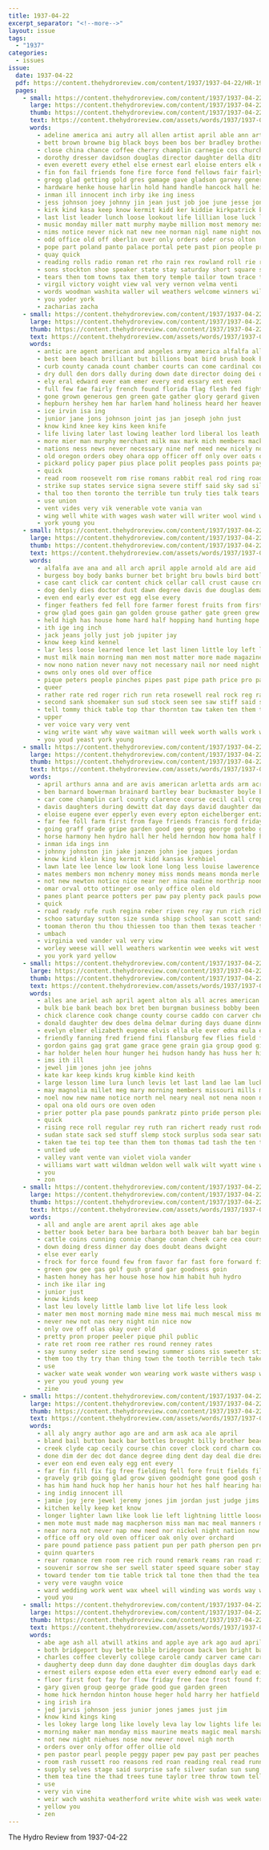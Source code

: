 ```yaml
---
title: 1937-04-22
excerpt_separator: "<!--more-->"
layout: issue
tags:
  - "1937"
categories:
  - issues
issue:
  date: 1937-04-22
  pdf: https://content.thehydroreview.com/content/1937/1937-04-22/HR-1937-04-22.pdf
  pages:
    - small: https://content.thehydroreview.com/content/1937/1937-04-22/small/HR-1937-04-22-01.jpg
      large: https://content.thehydroreview.com/content/1937/1937-04-22/large/HR-1937-04-22-01.jpg
      thumb: https://content.thehydroreview.com/content/1937/1937-04-22/thumbnails/HR-1937-04-22-01.jpg
      text: https://content.thehydroreview.com/assets/words/1937/1937-04-22/HR-1937-04-22-01.txt
      words:
        - adeline america ani autry all allen artist april able ann art aid arthur ana aga ante arm albert and accord are
        - bett brown browne big black boys been bos ber bradley brother bax banker bryan beasley bouch beau boa baek barter boy burgman billy back bandy betty bank bones beard began booth but betsy bankers bring begin bye barber beckham bane bobby buys bryson butch blew bus business bill boucher butler brought boo borger bloom brew bowens bottom benjamin ben brad best board boschert bonte bunch backs brecht bonus blaine
        - close china chance coffee cherry champlin carnegie cos church cast cour cad caddo car class constable character cat calm can chum cross cause clara come center came change case city carruth company clerk comes collier ciara chet county cole charles cordell
        - dorothy dresser davidson douglas director daughter della ditmore daar during death dust dent darko danger dinner day dress door drop daughters denny days doing dear duan dollar dies dry daugherty deal
        - even everett every ethel else ernest earl eloise enters elk end emil eye entz ever evelyn elizabeth early
        - fin fon fail friends fone fire force fond fellows fair fairly favor free fell fuse freeze farmer fellow forward fluke fan for felt fun front full fame friday funny few forget frost found fruit farm finley fron from first friendly
        - gregg glad getting gold gres gamage gave gladson garvey general gute gift good gloyd games grover given gertrud glidewell guest gram gene ground goes george going group
        - hardware henke house harlin hold hand handle hancock hall heidebrecht heide herman hamilton hill happy honor herndon heger humes henkes hundred harry husband heineman hafer hogan held humble him harold hed hydro has hwee henry homes home hutchinson homa hee hatt hatfield hands had her high hydo hidden hour
        - inman ill innocent inch irby ike ing iness
        - jess johnson joey johnny jin jean just job joe june jesse jona jim jose jay jew joint jun
        - kirk kind kasa keep know kermit kidd ker kiddie kirkpatrick kimble kansas kane king kinds kellar
        - last list leader lunch loose lookout life lillian lose luck land lor lat lee lois light liv left league like lorraine lage loving ley line lord lights law laughing little latter live lubbock
        - music monday miller matt murphy maybe million most memory mex marvin minor mens meter miss moment morning matter melba made mai march marcella mean may members moore mayor mogg means men money miles mona more mount masters milton moke master mass many mary
        - nims notice never nick nat new nee norman nigl name night now near numbers nowhere necessary names nono nels nell not north
        - odd office old off oberlin over only orders oder orso olton
        - pope part poland panto palace portal pete past pion people president pring point public peggy pounds page person pro pastor ptak place patrick piano pleasant perfect paper pain persons paget phillips pitzer pam pot provine
        - quay quick
        - reading rolls radio roman ret rho rain rex rowland roll rie range rains room roy rock real records rebekah ramona ram reason reno richard ready
        - sons stockton shoe speaker state stay saturday short square sunday struck shall senior stage she showers say speake shock side smith such seen station speed store surprise stuff sund show soon spring smile small savas spies sayre sunda speak shy son session sutton sow sho second standard swinehart skinner school stock san seats see stockman said six sole song smart stant sack schools style service sweet slow seems smooth sell steele sessions suit sang sit snow saw sleep south sincere
        - tears then tom towns tax them tory temple tailor town trace too times thurs trip till take truly trees trojan than toward trend ten thing try thee talk taken texas tack thompson tindell thomas tei the tex team
        - virgil victory voight view val very vernon velma venti
        - words woodman washita waller wil weathers welcome winners will winning wonders wass was worth work while wilda war wire worst week wayne weeks worlds want wells wiley weatherford wife well ways why williams window wall white warkentin welle way walts winner won world wheat wit with went west wind
        - you yoder york
        - zacharias zacha
    - small: https://content.thehydroreview.com/content/1937/1937-04-22/small/HR-1937-04-22-02.jpg
      large: https://content.thehydroreview.com/content/1937/1937-04-22/large/HR-1937-04-22-02.jpg
      thumb: https://content.thehydroreview.com/content/1937/1937-04-22/thumbnails/HR-1937-04-22-02.jpg
      text: https://content.thehydroreview.com/assets/words/1937/1937-04-22/HR-1937-04-22-02.txt
      words:
        - antic are agent american and angeles army america alfalfa all abel addi asia ark april anta able
        - best been beach brilliant but billions boat bird brush book banks balance bonds bean butter ber better brought brother bill back bleak blood boys bunch block buy business battle big bor board bright
        - curb county canada count chamber courts can come cardinal council clover cutting city chair chestnut cot civil cox call care cheap castor cattle con cobb clear course court cain condor cotton colony castile choice current camp change college cat corpora cold came clea
        - dry dull den dors dally during down date director doing dei deal duty debate deep death doubt day damp does days dies
        - ely eral edward ever eam emer every end essary ent even
        - full few fae fairly french found florida flag flesh fed fight from farmer front floor fare far france for foot fields fallen foe flood faith fleet forth farm former fail first
        - gone grown generous gen green gate gather glory gerard given gavagan grain gal general georgia greedy goes getting good gene grace grit governor govern gallant gains greasy going genesis gain gross
        - hepburn hershey hem har harlem hand holiness heard her heaven hool how hose hope hundred hold hugh hay high house hydro hunting has harper had hands hable holy human heart head hung harness hang homer him
        - ice irvin isa ing
        - junior jane jons johnson joint jas jan joseph john just
        - know kind knee key kins keen knife
        - life living later last lowing leather lord liberal los leath look long large longer law lea let little learned leader lightning less lewis lead labor late line lesson
        - more mier man murphy merchant milk max mark mich members mackay mei much matters mix min manning might mention market men mank mas monica myron most must may mand marines money means mcnary meal many mulch
        - nations ness news never necessary nine nef need new nicely noah now names numbers north needs name not negro
        - old oregon orders obey ohara opp officer off only over oats older
        - pickard policy paper pius place polit peoples pass points pay president person pad plants pas plenty plan pen pounds power palm paris per perkins pore proper pope pleasant peddle pigeon pull peo plant peace pester pol present pro port part ping people
        - quick
        - read room roosevelt rom rise romans rabbit real rod ring roads rub row reader rainbow rough rain rose roose rot reso ready rhett ranks robinson
        - strike sup states service signa severe stiff said sky sad silence short sata still soy sinks sheer sis seed seth sisto sand she subject strange self steers spare see sary state saving say swope soap stance shape sac set soon scripture senator sibley ship six shall second speed straw seven square sun sha steady steel sen scarlett supply south senior sit such sin sheriff shoot
        - thal too then toronto the terrible tun truly ties talk tears tae threat than take thi tary tha topic thing table tex ten turns tin taylor ture tree thompson them
        - use union
        - vent vides very vik venerable vote vania van
        - wing well white with wages wash water will writer wool wind went winter write worker war wagner words work wheat while why world western word warm william way willing washington wild was west want wee
        - york young you
    - small: https://content.thehydroreview.com/content/1937/1937-04-22/small/HR-1937-04-22-03.jpg
      large: https://content.thehydroreview.com/content/1937/1937-04-22/large/HR-1937-04-22-03.jpg
      thumb: https://content.thehydroreview.com/content/1937/1937-04-22/thumbnails/HR-1937-04-22-03.jpg
      text: https://content.thehydroreview.com/assets/words/1937/1937-04-22/HR-1937-04-22-03.txt
      words:
        - alfalfa ave ana and all arch april apple arnold ald are aid
        - burgess boy body banks burner bet bright bru bowls bird bottles best but blue bony both base been bow bone broad boards breeding berley big bachelor back brane baby bureau bold board branch
        - case cant click car content chick cellar call crust cause crooks check cool con circle can coins chill clea cell common come cording center creed course college chic
        - dog denly dies doctor dust dawn degree davis due douglas demand deter dence dread dear din down day der darling door duty
        - even end early ever est egg else every
        - finger feathers fed fell fore farmer forest fruits from first for front folks fly floor farm frock fah flock fingers fern fish flowers felt frost forth filling found
        - grow glad goes gain gan golden grouse gather gate green grew guard good
        - held high has house home hard half hopping hand hunting hope him hens happy how head her habit hed hydro hatch hemlock hell hall human heard hulda hes hands had
        - ith ige ing inch
        - jack jeans jolly just job jupiter jay
        - know keep kind kennel
        - lar less loose learned lence let last linen little loy left life liner like long lodge lady lace look large leicester law leer list live lates light
        - must milk main morning man men most matter more made magazine meter much miss miles mark marking matters ming meadows may malloch meal many master
        - now nono nation never navy not necessary nail nor need night narrow new name ner
        - owns only ones old over office
        - pique peters people pinches pipes past pipe path price pro part poles plain pet point peter poor post pleasant place plaster pos
        - queer
        - rather rate red roger rich run reta rosewell real rock reg rabbit
        - second sank shoemaker sun sud stock seen see saw stiff said safe student soon smaller sewing study set stress stake service stoker size sammy standing snow say silk shown side she squirrel state straight sit seven stamps shows start sands ship storms season stick such shock surprise sorrow shoe stand sup step sides sleep story save salary swim straw
        - tell tommy thick table top thar thornton taw taken ten them than tha tree too ton the tea try turn thery takes toward then thad thing tri teacher thee truly
        - upper
        - ver voice vary very vent
        - wing write want why wave waitman will week worth walls work whitman with well winter wool water went washington way wider worlds weak weight wagon wood white wall while wait was
        - you youd yeast york young
    - small: https://content.thehydroreview.com/content/1937/1937-04-22/small/HR-1937-04-22-04.jpg
      large: https://content.thehydroreview.com/content/1937/1937-04-22/large/HR-1937-04-22-04.jpg
      thumb: https://content.thehydroreview.com/content/1937/1937-04-22/thumbnails/HR-1937-04-22-04.jpg
      text: https://content.thehydroreview.com/assets/words/1937/1937-04-22/HR-1937-04-22-04.txt
      words:
        - april arthurs anna and are avis american arletta ards arm acres antonio aniel all amos arthur allday ames
        - ben barnard bowerman brainard bartley bear buckmaster boyle buy bennett ball basket bilby baptist beckham boyd bixler bill bigger bert beaver but brother blaine bens bea best both business barbara better betts bergers butler burgman brittain been back benscoter
        - car come champlin carl county clarence course cecil call cropper collier carnegie company cate caddo city crissman cox corn can church cotton close curtis clinton cantrell coe check cost cream clark cash class creek
        - davis daughters during dewitt dat day days david daughter dau dwight dinner dee dukes ditmore dunnington dalke dalle dennis dan
        - eloise eugene ever epperly even every epton eichelberger entz earnest economy earl end eldred ellis elston edith elle esther eich elva
        - far fee foll farm first from faye friends francis ford friday farms farrel famous folks fish fair figures frank funck for
        - going graff grade gripe garden good gee gregg george gotebo given grand glenn glad gilliland greenfield grass greg guest gallon
        - horse harmony hen hydro hall her held herndon how homa half hopewell hot harold hastings home howard has hom hope hour hardware house harry hard henry herman hosey hamilton harding
        - inman ida ings inn
        - johnny johnston jin jake janzen john joe jaques jordan
        - know kind klein king kermit kidd kansas krehbiel
        - lawn late lee lence low look lone long less louise lawerence let last leon lodge lake large loe lloyd lesley lily
        - mates members mon mchenry money miss monds means monda merle miles miller much man mond most made mile march mis murphy marriage mcdaniel mone maguire mound mcnary mark merit must mary monday majors mildred mick marguerite maj mckee matter
        - not new newton notice nice near ner nina nadine northrip noon now news ning numbers november nona norman night
        - omar orval otto ottinger ose only office olen old
        - panes plant pearce potters per paw pay plenty pack pauls power price people proper press plan pete past pues pro porter pat pankratz pee payne pent present
        - quick
        - road ready rufe rush regina reber riven rey ray run rich richardson rand riggs russell rowan roman robertson rockhold roberta rather reynolds raymond rachel rhoads randolph rowland ree
        - schoo saturday sutton size sunda shipp school san scott sands star sunday sell slagell soe sund seed susie small smit smith sister save sudan special shall sis sells son see store station scale song showers spring service safe stand stange sunshine sons she second south
        - tooman theron thu thou thiessen too than them texas teacher thomas thelma trip town the talkington try tin ton
        - umbach
        - virginia ved vander val very view
        - worley weese will well weathers warkentin wee weeks wit west wan washita wife welborn wilcox want with went week whitley work was wells wes wait waters walter warm
        - you york yard yellow
    - small: https://content.thehydroreview.com/content/1937/1937-04-22/small/HR-1937-04-22-05.jpg
      large: https://content.thehydroreview.com/content/1937/1937-04-22/large/HR-1937-04-22-05.jpg
      thumb: https://content.thehydroreview.com/content/1937/1937-04-22/thumbnails/HR-1937-04-22-05.jpg
      text: https://content.thehydroreview.com/assets/words/1937/1937-04-22/HR-1937-04-22-05.txt
      words:
        - alles ane ariel ash april agent alton als all acres american acre ates arbes ana ang are ani apt and ann
        - bulk bie bank beach box bret ben burgman business bobby been banks bright baby bice beck bonds boschert bal bigger ban blanche brooks brother berti book brewer bette bassler blakley but bers belt ball best brought beto bay
        - chick clarence cook change county course caddo con carver check clerk cater clinton car cedar cotton cong care collie carnegie canyon cee cashier court crawford close cash cheeks cry cane crane company cad city call coe cree corn cleo
        - donald daughter dew does delma delmar during days duane dinner dain dick dean drew down dolph daughters dad door due day
        - evelyn elmer elizabeth eugene elvis ella ele ever edna eula epton earing
        - friendly fanning fred friend fini flansburg few flies field frances fant fund favorite frost from fix fails friday fost fies for flower farmer first
        - gordon gains gag grat game grace gene grain gia group good given guy garden games gundy gave grade guest glass
        - har holder helen hour hunger hei hudson handy has huss her him huse hin hon home heusel hand house hamilton hydro held hume hopewell hafer
        - ims ith ill
        - jewel jim jones john jee johns
        - kate kar keep kinds krug kimble kind keith
        - large lesson lime lura lunch levis let last land lae lam luck lat less leader like lucy len lewis ler
        - may magnolia millet meg mary morning members missouri mills maize mere means ming margery mat monday march more mae mon miller melba match man miss madeline
        - noel now new name notice north nel neary neal not nena noon night nowka nettie
        - opal ona old ours ore oven oden
        - prier potter pla pase pounds pankratz pinto pride person pleasant plants potash price pare pan pigg packard pot pian page plenty phyllis present pete porter per
        - quick
        - rising rece roll regular rey ruth ran richert ready rust roder real rick radio running rita ray reba robert
        - sudan state sack sed stuff slemp stock surplus soda sear saturday sister summer sir standard sons station seo screen seed sewing smith ster sin style sees sey seeds string shove stocks som south sunday spies sal subject school see sid she sharry size score sat side sylvester sides sterling son service
        - taken tae tei top tee than them ton thomas tad tash the ten team talkington turn tates too texas thew tia then tucker tobe tough tue turner tressie
        - untied ude
        - valley vant vente van violet viola vander
        - williams wart watt wildman weldon well walk wilt wyatt wine win winifred ware week wanda write was walter wey weatherford with will went white want winter while
        - you
        - zon
    - small: https://content.thehydroreview.com/content/1937/1937-04-22/small/HR-1937-04-22-06.jpg
      large: https://content.thehydroreview.com/content/1937/1937-04-22/large/HR-1937-04-22-06.jpg
      thumb: https://content.thehydroreview.com/content/1937/1937-04-22/thumbnails/HR-1937-04-22-06.jpg
      text: https://content.thehydroreview.com/assets/words/1937/1937-04-22/HR-1937-04-22-06.txt
      words:
        - all and angle are arent april akes age able
        - better book beter bara bee barbara both beaver bah bar begin bell but been bias baby
        - cattle coins cunning connie change conan cheek care cea course cute cale circle comes chic
        - down doing dress dinner day does doubt deans dwight
        - else ever early
        - frock for force found few from favor far fast fore forward finney fay fer
        - green gow gee gas golf gush grand gar goodness goin
        - hasten honey has her house hose how him habit huh hydro
        - inch ike ilar ing
        - junior just
        - know kinds keep
        - last leu lovely little lamb live lot life less look
        - mater men most morning made mine mess mai much mescal miss moiles minto mature mage more mom
        - never new not nas nery night nin nice now
        - only ove off olas okay over old
        - pretty pron proper peeler pique phil public
        - rate ret room ree rather res round renney rates
        - say sunny seder size send sewing summer sions sis sweeter still side sie self said swan see spring subject special such small ship safe sale song
        - them too thy try than thing town the tooth terrible tech take tell truly thar toot trial
        - use
        - wacker wate weak wonder won wearing work waste withers wasp well wil word will why win was wey
        - yer you youd young yew
        - zine
    - small: https://content.thehydroreview.com/content/1937/1937-04-22/small/HR-1937-04-22-07.jpg
      large: https://content.thehydroreview.com/content/1937/1937-04-22/large/HR-1937-04-22-07.jpg
      thumb: https://content.thehydroreview.com/content/1937/1937-04-22/thumbnails/HR-1937-04-22-07.jpg
      text: https://content.thehydroreview.com/assets/words/1937/1937-04-22/HR-1937-04-22-07.txt
      words:
        - all aly angry author ago are and arm ask aca ale april
        - bland bail button back bar bottles brought billy brother beach been brief buck bring beech bottle brook bey box bride bias brown bond but betty basin break black bas buick bessie beat
        - creek clyde cap cecily course chin cover clock cord charm cowboy con cheeks case can come cot caprice care contin cops crisp cold card carol cake came chair change condi cream car cant cottage chance call conti chairs
        - done dim der dec dot dance degree ding dent day deal die dread drain deo dar dorothy during down drop date dad dolly door
        - ever eon end even ealy egg ent every
        - far fin fill fix fig free fielding fell fore fruit fields fili for fuss fost fever first flakes face faster famous fry from faint
        - gravely grib going glad grow given goodnight gone good gosh gribbin gave gribbins groom gee ground
        - has him hand huck hop her hanis hour hot hes half hearing hard hed head hell hurt holes how hydro hearty hazel hands hope held hay house home heman heard heart hurts had
        - ing indig innocent ill
        - jamie joy jere jewel jeremy jones jim jordan just judge jims joey
        - kitchen kelly keep ket know
        - longer lighter lawn like look lie left lightning little loose long lida let life larrimore lit last lips live lemon lad lia low letter luck less lighten
        - men mote must made mag macpherson miss man mac meal manners much manual mean morrow meadow manner mere many mccready might moment more may morning matter milk money mess
        - near nora not never nap new need nor nickel night nation now
        - office off ory old oven officer oak only over orchard
        - pare pound patience pass patient pun per path pherson pen pretty pan pos present paper pers pere pack police peck people pas pense purple pillow place person pal
        - quinn quarters
        - rear romance rem room ree rich round remark reams ran road riding reach raw row rouse real red rec rice rose read ralph rage ren relation ranch
        - souvenir sorrow she ser swell stater speed square sober stay soda sick sauce sky strange shall salmon see state sad sheer seen set slice supple sun stick surface sprinkle story strate saw side smart string said sergeant sports sus susan sell smile sleep sible smiling small spoon school service sprang southern silence show stains sill seul self skull special sang salt
        - toward tender tom tie table trick tal tone then thad the tea tain taken truly them tor tommy take tell thon ten tad ting tears thing trip talk torn try than too turn
        - very vere vaughn voice
        - ward wedding work went wax wheel will winding was words way while why working wish welcome wide west worth water well with want
        - youd you
    - small: https://content.thehydroreview.com/content/1937/1937-04-22/small/HR-1937-04-22-08.jpg
      large: https://content.thehydroreview.com/content/1937/1937-04-22/large/HR-1937-04-22-08.jpg
      thumb: https://content.thehydroreview.com/content/1937/1937-04-22/thumbnails/HR-1937-04-22-08.jpg
      text: https://content.thehydroreview.com/assets/words/1937/1937-04-22/HR-1937-04-22-08.txt
      words:
        - abe age ash all atwill atkins and apple aye ark ago aud april are
        - both bridgeport buy bette bible bridegroom back ben bright bard bread been brought blonde burke business bride bull baby best bliss butterworth burns big bars bunch beer book began bessie bobby buck browne brands bound
        - charles coffee cleverly college carole candy carver came carry crisco cordell chief case can cover chairs cant chafe cedar call company card cooling church cine corn come collett class cream claude
        - daugherty deep dunn day done daughter dim douglas days dark
        - ernest eilers expose eden etta ever every edmond early ead eimer east
        - floor first foot fay for flow friday free face frost found finley farm fruits fruit floyd fever fleeman from fred fore front forget furbish fail friends
        - gary given group george grade good gue garden green
        - home hick herndon hinton house heger hold harry her hatfield hydro had has hope hour half hunt herd hand homestead high harris hustler hasher him hire hull
        - ing irish ira
        - jed jarvis johnson jess junior jones james just jim
        - know kind kings king
        - les lokey large long like lovely leva lay low lights life leat last laughter lom lionel lookeba
        - morning maker man monday miss maurine meats magic meal marshall machin market more mont may match mis marriage macmurray middle made money many mare miller maggie members
        - not new night niehues nose now never novel nigh north
        - orders over only offor offer ollie old
        - pen pastor pearl people peggy paper pew pay past per peaches pies plants price pasta pink page powder part pounds pack por puff
        - room rash russett roo reasons red roan reading real read running
        - supply selves stage said surprise safe silver sudan sun sung soap set saturday standard sale son swing stang short spies subject story seed service sunday sell state see she school strain spring six sally starts stand san store sick shearing shipp signal sali start second
        - them tea tine the thad trees tune taylor tree throw town telling then thing tall tender try take tenn title
        - use
        - very vin vine
        - weir wach washita weatherford write white wish was week water weeks weekly williams wray wheat while with worth will windows want why world wall worlds wool
        - yellow you
        - zen
---
```


The Hydro Review from 1937-04-22

<!--more-->

